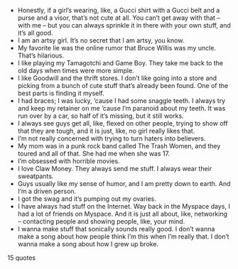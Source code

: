  - Honestly, if a girl’s wearing, like, a Gucci shirt with a Gucci belt and a purse and a visor, that’s not cute at all. You can’t get away with that – with me – but you can always sprinkle it in there with your own stuff, and it’s all good.
 - I am an artsy girl. It’s no secret that I am artsy, you know.
 - My favorite lie was the online rumor that Bruce Willis was my uncle. That’s hilarious.
 - I like playing my Tamagotchi and Game Boy. They take me back to the old days when times were more simple.
 - I like Goodwill and the thrift stores. I don’t like going into a store and picking from a bunch of cute stuff that’s already been found. One of the best parts is finding it myself.
 - I had braces; I was lucky, ’cause I had some snaggle teeth. I always try and keep my retainer on me ’cause I’m paranoid about my teeth. It was run over by a car, so half of it’s missing, but it still works.
 - I always see guys get all, like, flexed on other people, trying to show off that they are tough, and it is just, like, no girl really likes that.
 - I’m not really concerned with trying to turn haters into believers.
 - My mom was in a punk rock band called The Trash Women, and they toured and all of that. She had me when she was 17.
 - I’m obsessed with horrible movies.
 - I love Claw Money. They always send me stuff. I always wear their sweatpants.
 - Guys usually like my sense of humor, and I am pretty down to earth. And I’m a driven person.
 - I got the swag and it’s pumping out my ovaries.
 - I have always had stuff on the Internet. Way back in the Myspace days, I had a lot of friends on Myspace. And it is just all about, like, networking – contacting people and showing people, like, your mind.
 - I wanna make stuff that sonically sounds really good. I don’t wanna make a song about how people think I’m this when I’m really that. I don’t wanna make a song about how I grew up broke.

15 quotes